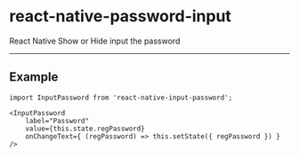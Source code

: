 # react-native-password-input
React Native Show or Hide input the password

---

## Example

```
import InputPassword from 'react-native-input-password';

<InputPassword
    label="Password"
    value={this.state.regPassword}
    onChangeText={ (regPassword) => this.setState({ regPassword }) }
/>
```